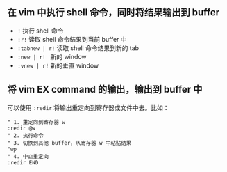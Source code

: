 ## 在 vim 中执行 shell 命令，同时将结果输出到 buffer

- `!` 执行 shell 命令
- `:r!` 读取 shell 命令结果到当前 buffer 中
- `:tabnew | r!` 读取 shell 命令结果到新的 tab
- `:new | r! ` 新的 window
- `:vnew | r!` 新的垂直 window

## 将 vim EX command 的输出，输出到 buffer 中

可以使用 `:redir` 将输出重定向到寄存器或文件中去。比如：

```
" 1. 重定向到寄存器 w
:redir @w
" 2. 执行命令
" 3. 切换到其他 buffer，从寄存器 w 中粘贴结果
"wp
" 4. 中止重定向
:redir END
```
